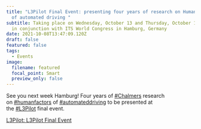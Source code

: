 ```yaml
---
title: "L3Pilot Final Event: presenting four years of research on Human factors
  of automated driving "
subtitle: Taking place on Wednesday, October 13 and Thursday, October 14, 2021
  in conjunction with ITS World Congress in Hamburg, Germany
date: 2021-10-08T13:47:09.120Z
draft: false
featured: false
tags:
  - Events
image:
  filename: featured
  focal_point: Smart
  preview_only: false
---
```

<!--StartFragment-->

See you next week Hamburg! Four years of [\#Chalmers](https://www.linkedin.com/feed/hashtag/?keywords=chalmers&highlightedUpdateUrns=urn%3Ali%3Aactivity%3A6852272163530002432) research on [\#humanfactors](https://www.linkedin.com/feed/hashtag/?keywords=humanfactors&highlightedUpdateUrns=urn%3Ali%3Aactivity%3A6852272163530002432) of [\#automateddriving](https://www.linkedin.com/feed/hashtag/?keywords=automateddriving&highlightedUpdateUrns=urn%3Ali%3Aactivity%3A6852272163530002432) to be presented at the [\#L3Pilot](https://www.linkedin.com/feed/hashtag/?keywords=l3pilot&highlightedUpdateUrns=urn%3Ali%3Aactivity%3A6852272163530002432) final event.

<!--EndFragment-->

<!--StartFragment-->

[L3Pilot: L3Pilot Final Event](https://l3pilot.eu/news/events/l3pilot-final-event)

<!--EndFragment-->